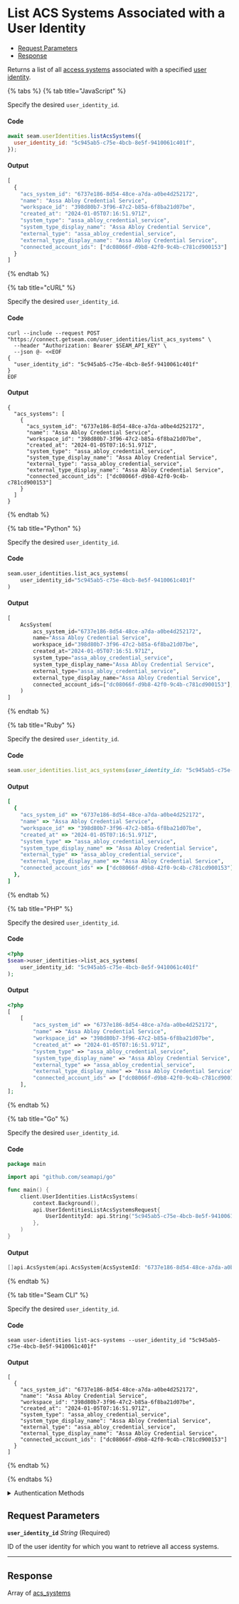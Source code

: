 # List ACS Systems Associated with a User Identity

- [Request Parameters](#request-parameters)
- [Response](#response)

Returns a list of all [access systems](https://docs.seam.co/latest/capability-guides/access-systems) associated with a specified [user identity](https://docs.seam.co/latest/capability-guides/mobile-access-in-development/managing-mobile-app-user-accounts-with-user-identities#what-is-a-user-identity).


{% tabs %}
{% tab title="JavaScript" %}

Specify the desired `user_identity_id`.

#### Code

```javascript
await seam.userIdentities.listAcsSystems({
  user_identity_id: "5c945ab5-c75e-4bcb-8e5f-9410061c401f",
});
```

#### Output

```javascript
[
  {
    "acs_system_id": "6737e186-8d54-48ce-a7da-a0be4d252172",
    "name": "Assa Abloy Credential Service",
    "workspace_id": "398d80b7-3f96-47c2-b85a-6f8ba21d07be",
    "created_at": "2024-01-05T07:16:51.971Z",
    "system_type": "assa_abloy_credential_service",
    "system_type_display_name": "Assa Abloy Credential Service",
    "external_type": "assa_abloy_credential_service",
    "external_type_display_name": "Assa Abloy Credential Service",
    "connected_account_ids": ["dc08066f-d9b8-42f0-9c4b-c781cd900153"]
  }
]
```
{% endtab %}

{% tab title="cURL" %}

Specify the desired `user_identity_id`.

#### Code

```curl
curl --include --request POST "https://connect.getseam.com/user_identities/list_acs_systems" \
  --header "Authorization: Bearer $SEAM_API_KEY" \
  --json @- <<EOF
{
  "user_identity_id": "5c945ab5-c75e-4bcb-8e5f-9410061c401f"
}
EOF
```

#### Output

```curl
{
  "acs_systems": [
    {
      "acs_system_id": "6737e186-8d54-48ce-a7da-a0be4d252172",
      "name": "Assa Abloy Credential Service",
      "workspace_id": "398d80b7-3f96-47c2-b85a-6f8ba21d07be",
      "created_at": "2024-01-05T07:16:51.971Z",
      "system_type": "assa_abloy_credential_service",
      "system_type_display_name": "Assa Abloy Credential Service",
      "external_type": "assa_abloy_credential_service",
      "external_type_display_name": "Assa Abloy Credential Service",
      "connected_account_ids": ["dc08066f-d9b8-42f0-9c4b-c781cd900153"]
    }
  ]
}
```
{% endtab %}

{% tab title="Python" %}

Specify the desired `user_identity_id`.

#### Code

```python
seam.user_identities.list_acs_systems(
    user_identity_id="5c945ab5-c75e-4bcb-8e5f-9410061c401f"
)
```

#### Output

```python
[
    AcsSystem(
        acs_system_id="6737e186-8d54-48ce-a7da-a0be4d252172",
        name="Assa Abloy Credential Service",
        workspace_id="398d80b7-3f96-47c2-b85a-6f8ba21d07be",
        created_at="2024-01-05T07:16:51.971Z",
        system_type="assa_abloy_credential_service",
        system_type_display_name="Assa Abloy Credential Service",
        external_type="assa_abloy_credential_service",
        external_type_display_name="Assa Abloy Credential Service",
        connected_account_ids=["dc08066f-d9b8-42f0-9c4b-c781cd900153"],
    )
]
```
{% endtab %}

{% tab title="Ruby" %}

Specify the desired `user_identity_id`.

#### Code

```ruby
seam.user_identities.list_acs_systems(user_identity_id: "5c945ab5-c75e-4bcb-8e5f-9410061c401f")
```

#### Output

```ruby
[
  {
    "acs_system_id" => "6737e186-8d54-48ce-a7da-a0be4d252172",
    "name" => "Assa Abloy Credential Service",
    "workspace_id" => "398d80b7-3f96-47c2-b85a-6f8ba21d07be",
    "created_at" => "2024-01-05T07:16:51.971Z",
    "system_type" => "assa_abloy_credential_service",
    "system_type_display_name" => "Assa Abloy Credential Service",
    "external_type" => "assa_abloy_credential_service",
    "external_type_display_name" => "Assa Abloy Credential Service",
    "connected_account_ids" => ["dc08066f-d9b8-42f0-9c4b-c781cd900153"],
  },
]
```
{% endtab %}

{% tab title="PHP" %}

Specify the desired `user_identity_id`.

#### Code

```php
<?php
$seam->user_identities->list_acs_systems(
    user_identity_id: "5c945ab5-c75e-4bcb-8e5f-9410061c401f"
);
```

#### Output

```php
<?php
[
    [
        "acs_system_id" => "6737e186-8d54-48ce-a7da-a0be4d252172",
        "name" => "Assa Abloy Credential Service",
        "workspace_id" => "398d80b7-3f96-47c2-b85a-6f8ba21d07be",
        "created_at" => "2024-01-05T07:16:51.971Z",
        "system_type" => "assa_abloy_credential_service",
        "system_type_display_name" => "Assa Abloy Credential Service",
        "external_type" => "assa_abloy_credential_service",
        "external_type_display_name" => "Assa Abloy Credential Service",
        "connected_account_ids" => ["dc08066f-d9b8-42f0-9c4b-c781cd900153"],
    ],
];
```
{% endtab %}

{% tab title="Go" %}

Specify the desired `user_identity_id`.

#### Code

```go
package main

import api "github.com/seamapi/go"

func main() {
	client.UserIdentities.ListAcsSystems(
		context.Background(),
		api.UserIdentitiesListAcsSystemsRequest{
			UserIdentityId: api.String("5c945ab5-c75e-4bcb-8e5f-9410061c401f"),
		},
	)
}
```

#### Output

```go
[]api.AcsSystem{api.AcsSystem{AcsSystemId: "6737e186-8d54-48ce-a7da-a0be4d252172", Name: "Assa Abloy Credential Service", WorkspaceId: "398d80b7-3f96-47c2-b85a-6f8ba21d07be", CreatedAt: "2024-01-05T07:16:51.971Z", SystemType: "assa_abloy_credential_service", SystemTypeDisplayName: "Assa Abloy Credential Service", ExternalType: "assa_abloy_credential_service", ExternalTypeDisplayName: "Assa Abloy Credential Service", ConnectedAccountIds: []string{"dc08066f-d9b8-42f0-9c4b-c781cd900153"}}}
```
{% endtab %}

{% tab title="Seam CLI" %}

Specify the desired `user_identity_id`.

#### Code

```seam_cli
seam user-identities list-acs-systems --user_identity_id "5c945ab5-c75e-4bcb-8e5f-9410061c401f"
```

#### Output

```seam_cli
[
  {
    "acs_system_id": "6737e186-8d54-48ce-a7da-a0be4d252172",
    "name": "Assa Abloy Credential Service",
    "workspace_id": "398d80b7-3f96-47c2-b85a-6f8ba21d07be",
    "created_at": "2024-01-05T07:16:51.971Z",
    "system_type": "assa_abloy_credential_service",
    "system_type_display_name": "Assa Abloy Credential Service",
    "external_type": "assa_abloy_credential_service",
    "external_type_display_name": "Assa Abloy Credential Service",
    "connected_account_ids": ["dc08066f-d9b8-42f0-9c4b-c781cd900153"]
  }
]
```
{% endtab %}

{% endtabs %}


<details>

<summary>Authentication Methods</summary>

- API key
- Client session token
- Personal access token
  <br>Must also include the `seam-workspace` header in the request.

To learn more, see [Authentication](https://docs.seam.co/latest/api/authentication).
</details>

## Request Parameters

**`user_identity_id`** *String* (Required)

ID of the user identity for which you want to retrieve all access systems.

---


## Response

Array of [acs\_systems](./)

